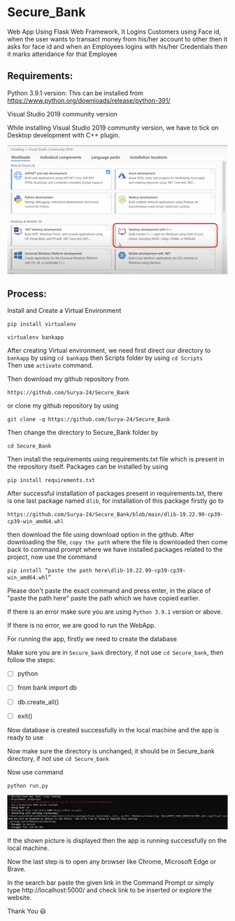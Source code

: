 # Secure_Bank
Web App Using Flask Web Framework, It Logins Customers using Face id, when the user wants to transact money from his/her account to other then it asks for face id and when an Employees logins with his/her Credentials then it marks attendance for that Employee

## Requirements: 

Python 3.9.1 version: This can be installed from https://www.python.org/downloads/release/python-391/ 

Visual Studio 2019 community version 

While installing Visual Studio 2019 community version, we have to tick on Desktop development with C++ plugin. 

![Visual Studio Plugin Image](https://github.com/Surya-24/images_for_readme_files/blob/main/visual_studio_plugin.png?raw=true)

## Process:

Install and Create a Virtual Environment 

```
pip install virtualenv
```

```
virtualenv bankapp
```

After creating Virtual environment, we need first direct our directory to ```bankapp``` by using ```cd bankapp``` then Scripts folder by using ```cd Scripts```  
Then use ```activate``` command.

Then download my github repository from 
```
https://github.com/Surya-24/Secure_Bank
``` 
or clone my github repository by using
```
git clone -q https://github.com/Surya-24/Secure_Bank
``` 

Then change the directory to Secure_Bank folder by 
```
cd Secure_Bank
``` 

Then install the requirements using requirements.txt file which is present in the repository itself. Packages can be installed by using                             
 
```
pip install requirements.txt
```

After successful installation of packages present in requirements.txt, there is one last package named ```dlib```, for installation of this package firstly go to 
``` 
https://github.com/Surya-24/Secure_Bank/blob/main/dlib-19.22.99-cp39-cp39-win_amd64.whl
``` 

then download the file using download option in the github. After downloading the file, ```copy the path``` where the file is  downloaded then come back to command prompt where we have installed packages related to the project, now use the command     
```
pip install “paste the path here\dlib-19.22.99-cp39-cp39-win_amd64.whl” 
```
Please don't paste the exact command and press enter, in the place of "paste the path here" paste the path which we have copied earlier.

If there is an error make sure you are using ```Python 3.9.1``` version or above. 

If there is no error, we are good to run the WebApp. 

For running the app, firstly we need to create the database 

Make sure you are in ```Secure_bank``` directory, if not use ```cd Secure_bank```, then follow the steps:  
- [ ] python
- [ ] from bank import db 
- [ ] db.create_all() 
- [ ] exit() 



Now database is created successfully in the local machine and the app is ready to use 

Now make sure the directory is unchanged, it should be in Secure_bank directory, if not use ```cd Secure_bank``` 

Now use command 
```
python run.py 
```
 ![Command Prompt Image](https://github.com/Surya-24/images_for_readme_files/blob/main/cmd%20pic.png?raw=true)

If the shown picture is displayed then the app is running successfully on the local machine. 

Now the last step is to open any browser like Chrome, Microsoft Edge or Brave. 

In the search bar paste the given link in the Command Prompt or simply type http://localhost:5000/ and check link to be inserted or explore the website. 

Thank You 😃

